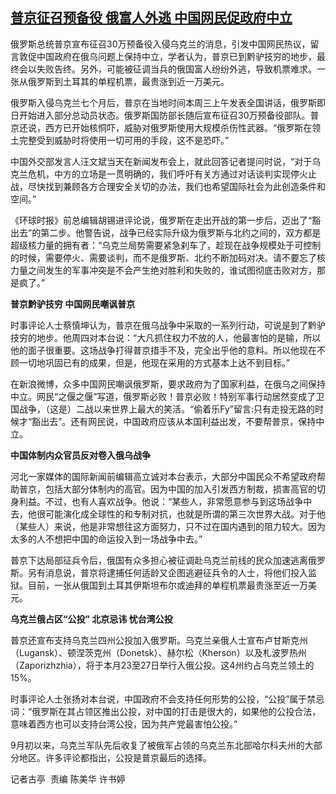 <!--1663829040000-->
[普京征召预备役 俄富人外逃 中国网民促政府中立](https://www.rfa.org/mandarin/yataibaodao/gt1-09222022024346.html)
------

<p><span>俄罗斯总统普京宣布征召</span><span>30</span><span>万预备役入侵乌克兰的消息，引发中国网民热议，留言敦促中国政府在俄乌问题上保持中立，学者认为，普京已到黔驴技穷的地步，最终会以失败告终。另外，可能被征调当兵的俄国富人纷纷外逃，导致机票难求。一张从俄罗斯到土耳其的单程机票，最贵涨到近一万美元。</span></p><p><span>俄罗斯入侵乌克兰七个月后，普京在当地时间本周三上午发表全国讲话，俄罗斯即日开始进入部分总动员状态。俄罗斯国防部长随后宣布征召</span><span>30</span><span>万预备役部队。普京还说，西方已开始核恫吓，威胁对俄罗斯使用大规模杀伤性武器。</span><span>“</span><span>俄罗斯在领土完整受到威胁时将使用一切可用的手段，这不是恐吓。</span><span>”</span></p><p><span>中国外交部发言人汪文斌当天在新闻发布会上，就此回答记者提问时说，</span><span>“</span><span>对于乌克兰危机，中方的立场是一贯明确的，我们呼吁有关方通过对话谈判实现停火止战，尽快找到兼顾各方合理安全关切的办法，我们也希望国际社会为此创造条件和空间。</span><span>” </span></p><p><span>《环球时报》前总编辑胡锡进评论说，俄罗斯在走出开战的第一步后，迈出了</span><span>“</span><span>豁出去</span><span>”</span><span>的第二步。他警告说，战争已经实际升级为俄罗斯与北约之间的，双方都是超级核力量的拥有者：</span><span>“</span><span>乌克兰局势需要紧急刹车了，趁现在战争规模处于可控制的时候，需要停火、需要谈判，而不是俄罗斯、北约不断加码对决。请不要忘了核力量之间发生的军事冲突是不会产生绝对胜利和失败的，谁试图彻底击败对方，那是疯了。</span><span>”</span></p><p><span><b>普京黔驴技穷</b></span><span><b> </b></span><span><b>中国网民嘲讽普京</b></span></p><p><span>时事评论人士蔡慎坤认为，普京在俄乌战争中采取的一系列行动，可说是到了黔驴技穷的地步。他周四对本台说：</span><span>“</span><span>大凡抓住权力不放的人，他最害怕的是输，所以他的面子很重要。这场战争打得普京措手不及，完全出乎他的意料。所以他现在不顾一切地巩固已有的成果，但是，他现在采用的方式基本上达不到目标。</span><span>”</span></p><p><span>在新浪微博，众多中国网民嘲讽俄罗斯，要求政府为了国家利益，在俄乌之间保持中立。网民</span><span>“</span><span>之偃之偃</span><span>”</span><span>写道，俄罗斯必败！普京必败！特别军事行动居然变成了卫国战争，（这是）二战以来世界上最大的笑活。</span><span>“</span><span>偷着乐</span><span>Fy”</span><span>留言</span><span>:</span><span>只有走投无路的时候才</span><span>“</span><span>豁出去</span><span>”</span><span>。还有网民说，中国政府应该从本国利益出发，不要帮普京，保持中立。</span></p><p><span><b>中国体制内众官员反对卷入俄乌战争</b></span></p><p><span>河北一家媒体的国际新闻前编辑高立诚对本台表示，大部分中国民众不希望政府帮助普京，包括大部分体制内的高官。因为中国的加入引发西方制裁，损害高官的切身利益。不过，也有人喜欢战争。他说：</span><span>“</span><span>某些人，非常愿意参与到这场战争中去，他很可能演化成全球性的和专制对抗，也就是所谓的第三次世界大战。对于他（某些人）来说，他是非常想往这方面努力，只不过在国内遇到的阻力较大。因为太多的人不想把中国的命运投入到一场战争中去。</span><span>”</span></p><p><span>普京下达局部征兵令后，俄国有众多担心被征调赴乌克兰前线的民众加速逃离俄罗斯。另有消息说，普京将逮捕任何适龄又企图逃避征兵令的人士，将他们投入监狱。目前，一张从俄国到土耳其伊斯坦布尔或迪拜的单程机票最贵涨至近一万美元。</span></p><p><span><b>乌克兰俄占区</b></span><span><b>“</b></span><span><b>公投</b></span><span><b>” </b></span><span><b>北京</b></span><span><b>忌讳</b></span><span><b> </b></span><span><b>忧台湾公投</b></span></p><p><span>普京还宣布支持乌克兰四州公投加入俄罗斯。乌克兰亲俄人士宣布卢甘斯克州（</span><span>Lugansk</span><span>）、顿涅茨克州（</span><span>Donetsk</span><span>）、赫尔松（</span><span>Kherson</span><span>）以及札波罗热州（</span><span>Zaporizhzhia</span><span>），将于本月</span><span>23</span><span>至</span><span>27</span><span>日举行入俄公投。这</span><span>4</span><span>州约占乌克兰领土的</span><span>15%</span><span>。</span></p><p><span>时事评论人士张扬对本台说，中国政府不会支持任何形势的公投，</span><span>“</span><span>公投</span><span>”</span><span>属于禁忌词：</span><span>“</span><span>俄罗斯在其占领区推出公投，对中国的打击是很大的，如果他的公投合法，意味着西方也可以支持台湾公投，因为共产党最害怕公投。</span><span>”</span></p><p><span>9</span><span>月初以来，乌克兰军队先后收复了被俄军占领的乌克兰东北部哈尔科夫州的大部分地区。许多评论都指出，公投是普京最后的选择。</span><span></span></p><p><span>记者古亭</span><span>  </span><span>责编</span><span> </span><span>陈美华</span><span> </span><span>许书婷</span></p>

